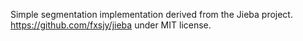 Simple segmentation implementation derived from the Jieba project. https://github.com/fxsjy/jieba under MIT license.
